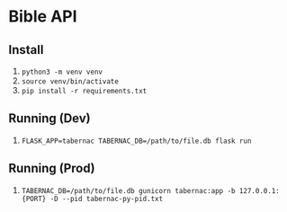 # Bible API

## Install
1. `python3 -m venv venv`
2. `source venv/bin/activate`
3. `pip install -r requirements.txt`

## Running (Dev)
1. `FLASK_APP=tabernac TABERNAC_DB=/path/to/file.db flask run`

## Running (Prod)
1. `TABERNAC_DB=/path/to/file.db gunicorn tabernac:app -b 127.0.0.1:{PORT} -D --pid tabernac-py-pid.txt`